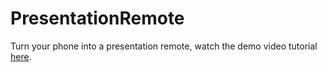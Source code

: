 # PresentationRemote

Turn your phone into a presentation remote, watch the demo video tutorial [here](https://www.youtube.com/watch?v=iogmyrpM4UE).
